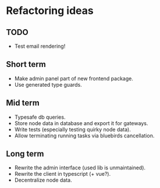# Refactoring ideas

## TODO

* Test email rendering!

## Short term

* Make admin panel part of new frontend package.
* Use generated type guards.

## Mid term

* Typesafe db queries.
* Store node data in database and export it for gateways.
* Write tests (especially testing quirky node data).
* Allow terminating running tasks via bluebirds cancellation.

## Long term

* Rewrite the admin interface (used lib is unmaintained).
* Rewrite the client in typescript (+ vue?).
* Decentralize node data.
